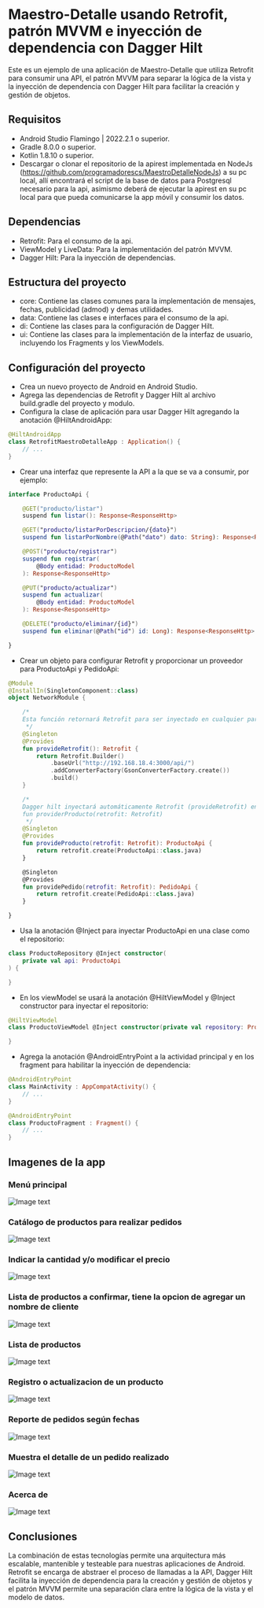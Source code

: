 # Maestro-Detalle usando Retrofit, patrón MVVM e inyección de dependencia con Dagger Hilt
Este es un ejemplo de una aplicación de Maestro-Detalle que utiliza Retrofit para consumir una API, el patrón MVVM para separar la lógica de la vista y la inyección de dependencia con Dagger Hilt para facilitar la creación y gestión de objetos.

## Requisitos

- Android Studio Flamingo | 2022.2.1 o superior.
- Gradle 8.0.0 o superior.
- Kotlin 1.8.10 o superior.
- Descargar o clonar el repositorio de la apirest implementada en NodeJs (https://github.com/programadorescs/MaestroDetalleNodeJs) a su pc local, allí encontrará el script de la base de datos para Postgresql necesario para la api, asimismo deberá de ejecutar la apirest en su pc local para que pueda comunicarse la app móvil y consumir los datos.

## Dependencias

- Retrofit: Para el consumo de la api.
- ViewModel y LiveData: Para la implementación del patrón MVVM.
- Dagger Hilt: Para la inyección de dependencias.

## Estructura del proyecto

- core: Contiene las clases comunes para la implementación de mensajes, fechas, publicidad (admod) y demas utilidades.
- data: Contiene las clases e interfaces para el consumo de la api.
- di: Contiene las clases para la configuración de Dagger Hilt.
- ui: Contiene las clases para la implementación de la interfaz de usuario, incluyendo los Fragments y los ViewModels.

## Configuración del proyecto

- Crea un nuevo proyecto de Android en Android Studio.
- Agrega las dependencias de Retrofit y Dagger Hilt al archivo build.gradle del proyecto y modulo.
- Configura la clase de aplicación para usar Dagger Hilt agregando la anotación @HiltAndroidApp:

```kotlin
@HiltAndroidApp
class RetrofitMaestroDetalleApp : Application() {
    // ...
}
```

- Crear una interfaz que represente la API a la que se va a consumir, por ejemplo:

```kotlin
interface ProductoApi {

    @GET("producto/listar")
    suspend fun listar(): Response<ResponseHttp>

    @GET("producto/listarPorDescripcion/{dato}")
    suspend fun listarPorNombre(@Path("dato") dato: String): Response<ResponseHttp>

    @POST("producto/registrar")
    suspend fun registrar(
        @Body entidad: ProductoModel
    ): Response<ResponseHttp>

    @PUT("producto/actualizar")
    suspend fun actualizar(
        @Body entidad: ProductoModel
    ): Response<ResponseHttp>

    @DELETE("producto/eliminar/{id}")
    suspend fun eliminar(@Path("id") id: Long): Response<ResponseHttp>

}
```

- Crear un objeto para configurar Retrofit y proporcionar un proveedor para ProductoApi y PedidoApi:

```kotlin
@Module
@InstallIn(SingletonComponent::class)
object NetworkModule {

    /*
    Esta función retornará Retrofit para ser inyectado en cualquier parte
     */
    @Singleton
    @Provides
    fun provideRetrofit(): Retrofit {
        return Retrofit.Builder()
            .baseUrl("http://192.168.18.4:3000/api/")
            .addConverterFactory(GsonConverterFactory.create())
            .build()
    }

    /*
    Dagger hilt inyectará automáticamente Retrofit (provideRetrofit) en la función
    fun providerProducto(retrofit: Retrofit)
     */
    @Singleton
    @Provides
    fun provideProducto(retrofit: Retrofit): ProductoApi {
        return retrofit.create(ProductoApi::class.java)
    }

    @Singleton
    @Provides
    fun providePedido(retrofit: Retrofit): PedidoApi {
        return retrofit.create(PedidoApi::class.java)
    }

}
```

- Usa la anotación @Inject para inyectar ProductoApi en una clase como el repositorio:

```kotlin
class ProductoRepository @Inject constructor(
    private val api: ProductoApi
) {

}
```

- En los viewModel se usará la anotación @HiltViewModel y @Inject constructor para inyectar el repositorio:

```kotlin
@HiltViewModel
class ProductoViewModel @Inject constructor(private val repository: ProductoRepository) : ViewModel() {

}
```

- Agrega la anotación @AndroidEntryPoint a la actividad principal y en los fragment para habilitar la inyección de dependencia:
```kotlin
@AndroidEntryPoint
class MainActivity : AppCompatActivity() {
    // ...
}

@AndroidEntryPoint
class ProductoFragment : Fragment() {
    // ...
}
```


## Imagenes de la app

### Menú principal
![Image text](https://github.com/programadorescs/RetrofitMaestroDetalle/blob/master/app/src/main/assets/Screenshot_20230406_112206_pe.pcs.retrofitmaestrodetalle.jpg)

### Catálogo de productos para realizar pedidos

![Image text](https://github.com/programadorescs/RetrofitMaestroDetalle/blob/master/app/src/main/assets/Screenshot_20230406_112235_pe.pcs.retrofitmaestrodetalle.jpg)

### Indicar la cantidad y/o modificar el precio

![Image text](https://github.com/programadorescs/RetrofitMaestroDetalle/blob/master/app/src/main/assets/Screenshot_20230406_112246_pe.pcs.retrofitmaestrodetalle.jpg)

### Lista de productos a confirmar, tiene la opcion de agregar un nombre de cliente
![Image text](https://github.com/programadorescs/RetrofitMaestroDetalle/blob/master/app/src/main/assets/Screenshot_20230406_112303_pe.pcs.retrofitmaestrodetalle.jpg)

### Lista de productos
![Image text](https://github.com/programadorescs/RetrofitMaestroDetalle/blob/master/app/src/main/assets/Screenshot_20230406_112316_pe.pcs.retrofitmaestrodetalle.jpg)

### Registro o actualizacion de un producto
![Image text](https://github.com/programadorescs/RetrofitMaestroDetalle/blob/master/app/src/main/assets/Screenshot_20230406_112322_pe.pcs.retrofitmaestrodetalle.jpg)

### Reporte de pedidos según fechas
![Image text](https://github.com/programadorescs/RetrofitMaestroDetalle/blob/master/app/src/main/assets/Screenshot_20230406_112329_pe.pcs.retrofitmaestrodetalle.jpg)

### Muestra el detalle de un pedido realizado
![Image text](https://github.com/programadorescs/RetrofitMaestroDetalle/blob/master/app/src/main/assets/Screenshot_20230406_112349_pe.pcs.retrofitmaestrodetalle.jpg)

### Acerca de
![Image text](https://github.com/programadorescs/RetrofitMaestroDetalle/blob/master/app/src/main/assets/Screenshot_20230406_112357_pe.pcs.retrofitmaestrodetalle.jpg)

## Conclusiones

La combinación de estas tecnologías permite una arquitectura más escalable, mantenible y testeable para nuestras aplicaciones de Android. Retrofit se encarga de abstraer el proceso de llamadas a la API, Dagger Hilt facilita la inyección de dependencia para la creación y gestión de objetos y el patrón MVVM permite una separación clara entre la lógica de la vista y el modelo de datos.
